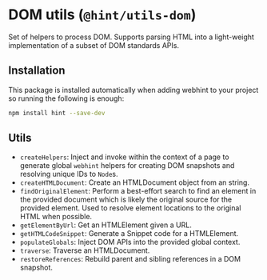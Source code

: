 # DOM utils (`@hint/utils-dom`)

Set of helpers to process DOM. Supports parsing HTML into a light-weight
implementation of a subset of DOM standards APIs.

## Installation

This package is installed automatically when adding webhint to your project
so running the following is enough:

```bash
npm install hint --save-dev
```

## Utils

* `createHelpers`: Inject and invoke within the context of a page to generate
  global `webhint` helpers for creating DOM snapshots and resolving unique
  IDs to `Node`s.
* `createHTMLDocument`: Create an HTMLDocument object from an string.
* `findOriginalElement`: Perform a best-effort search to find an element in
the provided document which is likely the original source for the provided
element. Used to resolve element locations to the original HTML when possible.
* `getElementByUrl`: Get an HTMLElement given a URL.
* `getHTMLCodeSnippet`: Generate a Snippet code for a HTMLElement.
* `populateGlobals`: Inject DOM APIs into the provided global context.
* `traverse`: Traverse an HTMLDocument.
* `restoreReferences`: Rebuild parent and sibling references in a DOM snapshot.

